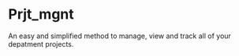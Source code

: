 # Prjt_mgnt
An easy and simplified method to manage, view and track all of your depatment projects.
